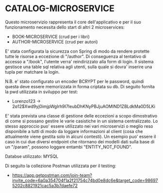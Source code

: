 # CATALOG-MICROSERVICE

Questo microservizio rappresenta il core dell'applicativo e per il suo funzionamento necessita dello start di altri 2 microservices:

- BOOK-MICROSERVICE (crud per i libri)
- AUTHOR-MICROSERVICE (crud per autori)

E' stata configurata la sicurezza con Spring di modo da rendere protette tutte le risorse a eccezione di "/author".
Di conseguenza al tentativo di accesso a "/book", l'utente verra' reindirizzato alla form di login.
Il sistema gestisce una table sql relativa agli utenti, sulla quale si dovra' inserire una tupla per matchare la login.

N.B. e' stato configurato un encoder BCRYPT per le password, quindi questa deve essere memorizzata in forma criptata su db. Di seguito fornita la pwd utilizzata in sviluppo per test:

- Lorenzo123 -> $2a$12$Xwd9yj0imjpWgIrh9I7IeubDhKNyPBJjuAOMIND1ZBLdkMa0D5LKi

E' stata prevista una classe di gestione delle eccezioni a scopo dimostrativo di come si possano gestire le varie casistiche in un sistema centralizzato. 
Lo stesso approccio puo' essere utilizzato nei vari microservizi o meglio reso disponibile a tutti di modo da loggare informazioni al client (cosa che attualmente viene gestita solo in alcuni contesti).
Un esempio puo' essere il caso in cui due diversi endpoint che ritornano dei modelli dati sulla base di un "/param", possono loggare entambi "ENTITY_NOT_FOUND".

Databse utilizzato: MYSQL

Di seguito la collezione Postman utilizzata per il testing:

- https://app.getpostman.com/join-team?invite_code=6a0a354704f1a2f21754c74bd0e8dc6e&target_code=986975202c8821921cac5a3b7daefe72

